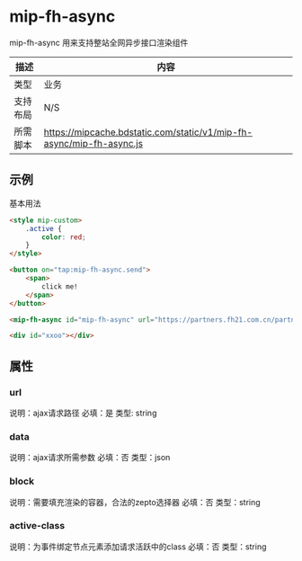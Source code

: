 # mip-fh-async 

mip-fh-async 用来支持整站全网异步接口渲染组件

|描述|内容|
|---|---|
|类型|业务|
|支持布局|N/S|
|所需脚本|https://mipcache.bdstatic.com/static/v1/mip-fh-async/mip-fh-async.js|

## 示例
基本用法

```html
<style mip-custom>
    .active {
        color: red;
    }
</style>

<button on="tap:mip-fh-async.send">
    <span>
        click me!
    </span>
</button>

<mip-fh-async id="mip-fh-async" url="https://partners.fh21.com.cn/partners/showcodejsonp?callback=?" data='{"ab": "test"}' block="div#xxoo" active-class="active"></mip-fh-async>

<div id="xxoo"></div>
```

## 属性

### url 

说明：ajax请求路径
必填：是
类型: string

### data

说明：ajax请求所需参数
必填：否
类型：json

### block

说明：需要填充渲染的容器，合法的zepto选择器
必填：否
类型：string

### active-class
说明：为事件绑定节点元素添加请求活跃中的class
必填：否
类型：string
